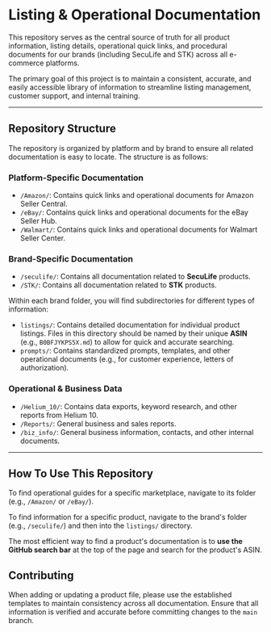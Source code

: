 # Listing & Operational Documentation

This repository serves as the central source of truth for all product information, listing details, operational quick links, and procedural documents for our brands (including SecuLife and STK) across all e-commerce platforms.

The primary goal of this project is to maintain a consistent, accurate, and easily accessible library of information to streamline listing management, customer support, and internal training.

---

## Repository Structure

The repository is organized by platform and by brand to ensure all related documentation is easy to locate. The structure is as follows:

### Platform-Specific Documentation

*   `/Amazon/`: Contains quick links and operational documents for Amazon Seller Central.
*   `/eBay/`: Contains quick links and operational documents for the eBay Seller Hub.
*   `/Walmart/`: Contains quick links and operational documents for Walmart Seller Center.

### Brand-Specific Documentation

*   `/seculife/`: Contains all documentation related to **SecuLife** products.
*   `/STK/`: Contains all documentation related to **STK** products.

Within each brand folder, you will find subdirectories for different types of information:
*   `listings/`: Contains detailed documentation for individual product listings. Files in this directory should be named by their unique **ASIN** (e.g., `B0BFJYKPS5X.md`) to allow for quick and accurate searching.
*   `prompts/`: Contains standardized prompts, templates, and other operational documents (e.g., for customer experience, letters of authorization).

### Operational & Business Data

*   `/Helium_10/`: Contains data exports, keyword research, and other reports from Helium 10.
*   `/Reports/`: General business and sales reports.
*   `/biz_info/`: General business information, contacts, and other internal documents.

---

## How To Use This Repository

To find operational guides for a specific marketplace, navigate to its folder (e.g., `/Amazon/` or `/eBay/`).

To find information for a specific product, navigate to the brand's folder (e.g., `/seculife/`) and then into the `listings/` directory.

The most efficient way to find a product's documentation is to **use the GitHub search bar** at the top of the page and search for the product's ASIN.

## Contributing

When adding or updating a product file, please use the established templates to maintain consistency across all documentation. Ensure that all information is verified and accurate before committing changes to the `main` branch.
